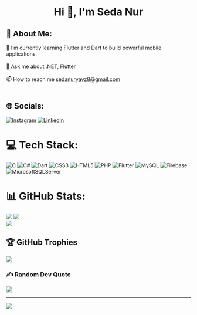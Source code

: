 <h1 align="center">Hi 👋, I'm Seda Nur</h1>


## 💫 About Me:
🌱 I’m currently learning Flutter and Dart to build powerful mobile applications.<br><br>💬 Ask me about .NET, Flutter<br><br>📫 How to reach me sedanuryavz8@gmail.com<br><br>

## 🌐 Socials:
[![Instagram](https://img.shields.io/badge/Instagram-%23E4405F.svg?logo=Instagram&logoColor=white)](https://instagram.com/sedanuryavuz_) [![LinkedIn](https://img.shields.io/badge/LinkedIn-%230077B5.svg?logo=linkedin&logoColor=white)](https://linkedin.com/in/sedanuryavuz) 

# 💻 Tech Stack:
![C](https://img.shields.io/badge/c-%2300599C.svg?style=for-the-badge&logo=c&logoColor=white) ![C#](https://img.shields.io/badge/c%23-%23239120.svg?style=for-the-badge&logo=csharp&logoColor=white) ![Dart](https://img.shields.io/badge/dart-%230175C2.svg?style=for-the-badge&logo=dart&logoColor=white) ![CSS3](https://img.shields.io/badge/css3-%231572B6.svg?style=for-the-badge&logo=css3&logoColor=white) ![HTML5](https://img.shields.io/badge/html5-%23E34F26.svg?style=for-the-badge&logo=html5&logoColor=white) ![PHP](https://img.shields.io/badge/php-%23777BB4.svg?style=for-the-badge&logo=php&logoColor=white) ![Flutter](https://img.shields.io/badge/Flutter-%2302569B.svg?style=for-the-badge&logo=Flutter&logoColor=white) ![MySQL](https://img.shields.io/badge/mysql-4479A1.svg?style=for-the-badge&logo=mysql&logoColor=white) ![Firebase](https://img.shields.io/badge/firebase-a08021?style=for-the-badge&logo=firebase&logoColor=ffcd34) ![MicrosoftSQLServer](https://img.shields.io/badge/Microsoft%20SQL%20Server-CC2927?style=for-the-badge&logo=microsoft%20sql%20server&logoColor=white)
# 📊 GitHub Stats:
![](https://github-readme-stats.vercel.app/api?username=sedanuryavuz&theme=dark&hide_border=false&include_all_commits=true&count_private=false)
![](https://github-readme-streak-stats.herokuapp.com/?user=sedanuryavuz&theme=dark&hide_border=false)<br/>
![](https://github-readme-stats.vercel.app/api/top-langs/?username=sedanuryavuz&theme=dark&hide_border=false&include_all_commits=true&count_private=false&layout=compact)

## 🏆 GitHub Trophies
![](https://github-profile-trophy.vercel.app/?username=sedanuryavuz&theme=rose&no-frame=false&no-bg=true&margin-w=4)

### ✍️ Random Dev Quote
![](https://quotes-github-readme.vercel.app/api?type=horizontal&theme=radical)

---
[![](https://visitcount.itsvg.in/api?id=sedanuryavuz&icon=0&color=0)](https://visitcount.itsvg.in)

<!-- Proudly created with GPRM ( https://gprm.itsvg.in ) -->
